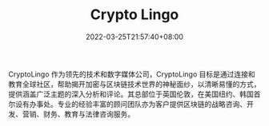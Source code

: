 ﻿---
weight: 
title: "Crypto Lingo"
description: "CryptoLingo 作为领先的技术和数字媒体公司，CryptoLingo 目标是通过连接和教育全球社区，帮助揭开加密与区块链技术世界的神秘面纱，以清晰易懂的方式，提供涵盖广泛主题的深入分..."
date: 2022-03-25T21:57:40+08:00
lastmod: 2022-03-25T16:45:40+08:00
draft: false
authors: ["Metabd"]
featuredImage: "crypto-lingo.jpg"
link: ""
tags: ["元宇宙资讯","Crypto Lingo"]
categories: ["navigation"]
navigation: ["元宇宙资讯"]
lightgallery: true
toc: true
pinned: false
recommend: false
recommend1: false
---
CryptoLingo 作为领先的技术和数字媒体公司，CryptoLingo 目标是通过连接和教育全球社区，帮助揭开加密与区块链技术世界的神秘面纱，以清晰易懂的方式，提供涵盖广泛主题的深入分析和评论。其总部位于英国伦敦，在美国纽约、韩国首尔设有办事处。专业的经验丰富的顾问团队亦为客户提供区块链的战略咨询、开发、营销、财务、教育与法律咨询服务。
